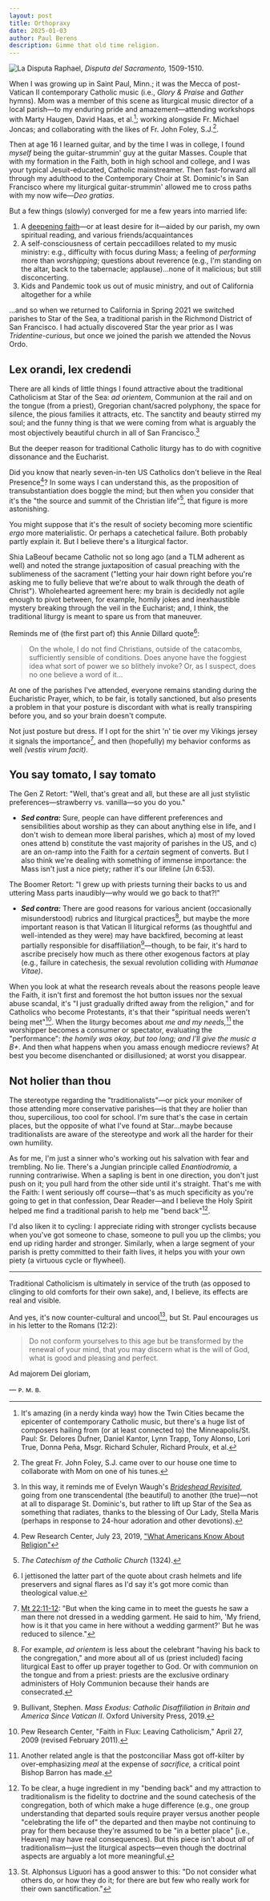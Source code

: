 ```yaml
---
layout: post
title: Orthopraxy
date: 2025-01-03
author:	Paul Berens
description: Gimme that old time religion.
---
```

![La Disputa](/assets/og/post_Disputa_del_Sacramento.jpg)
<span class="muted small">Raphael, <i>Disputa del Sacramento,</i> 1509-1510.</span>

When I was growing up in Saint Paul, Minn.; it was the Mecca of post-Vatican II contemporary Catholic music (i.e., *Glory & Praise* and *Gather* hymns). Mom was a member of this scene as liturgical music director of a local parish—to my enduring pride and amazement—attending workshops with Marty Haugen, David Haas, et al.[^1]; working alongside Fr. Michael Joncas; and collaborating with the likes of Fr. John Foley, S.J.[^2].

[^1]: It's amazing (in a nerdy kinda way) how the Twin Cities became the epicenter of contemporary Catholic music, but there's a huge list of composers hailing from (or at least connected to) the Minneapolis/St. Paul: Sr. Delores Dufner, Daniel Kantor, Lynn Trapp, Tony Alonso, Lori True, Donna Peña, Msgr. Richard Schuler, Richard Proulx, et al.

[^2]: The great Fr. John Foley, S.J. came over to our house one time to collaborate with Mom on one of his tunes.

Then at age 16 I learned guitar, and by the time I was in college, I found *myself* being the guitar-strummin' guy at the guitar Masses. Couple that with my formation in the Faith, both in high school and college, and I was your typical Jesuit-educated, Catholic mainstreamer. Then fast-forward all through my adulthood to the Contemporary Choir at St. Dominic's in San Francisco where my liturgical guitar-strummin' allowed me to cross paths with my now wife—*Deo gratias*.

But a few things (slowly) converged for me a few years into married life:
1. A [deepening faith](/catholic.html)—or at least desire for it—aided by our parish, my own spiritual reading, and various friends/acquaintances
2. A self-consciousness of certain peccadilloes related to my music ministry: e.g., difficulty with focus during Mass; a feeling of *performing* more than *worshipping*; questions about reverence (e.g., I'm standing on the altar, back to the tabernacle; applause)...none of it malicious; but still disconcerting.
3. Kids and Pandemic took us out of music ministry, and out of California altogether for a while

...and so when we returned to California in Spring 2021 we switched parishes to Star of the Sea, a traditional parish in the Richmond District of San Francisco. I had actually discovered Star the year prior as I was *Tridentine-curious*, but once we joined the parish we attended the Novus Ordo.

## Lex orandi, lex credendi

There are all kinds of little things I found attractive about the traditional Catholicism at Star of the Sea: *ad orientem*, Communion at the rail and on the tongue (from a priest), Gregorian chant/sacred polyphony, the space for silence, the pious families it attracts, etc. The sanctity and beauty stirred my soul; and the funny thing is that we were coming from what is arguably the most objectively beautiful church in all of San Francisco.[^3]

[^3]: In this way, it reminds me of Evelyn Waugh's [*Brideshead Revisited*](/books/brideshead/), going from one transcendental (the beautiful) to another (the true)—not at all to disparage St. Dominic's, but rather to lift up Star of the Sea as something that radiates, thanks to the blessing of Our Lady, Stella Maris (perhaps in response to 24-hour adoration and other devotions).

But the deeper reason for traditional Catholic liturgy has to do with cognitive dissonance and the Eucharist.

Did you know that nearly seven-in-ten US Catholics don't believe in the Real Presence[^4]? In some ways I can understand this, as the proposition of transubstantiation does boggle the mind; but then when you consider that it's the "the source and summit of the Christian life"[^5], that figure is more astonishing.

[^4]: Pew Research Center, July 23, 2019, ["What Americans Know About Religion"](https://www.pewresearch.org/wp-content/uploads/sites/20/2019/07/Religious-Knowledge-full-draft-FOR-WEB-2.pdf)

[^5]: *The Catechism of the Catholic Church* (1324).

You might suppose that it's the result of society becoming more scientific *ergo* more materialistic. Or perhaps a catechetical failure. Both probably partly explain it. But I believe there's a liturgical factor.

Shia LaBeouf became Catholic not so long ago (and a TLM adherent as well) and noted the strange juxtaposition of casual preaching with the sublimeness of the sacrament ("letting your hair down right before you're asking me to fully believe that we're about to walk through the death of Christ"). Wholehearted agreement here: my brain is decidedly not agile enough to pivot between, for example, homily jokes and inexhaustible mystery breaking through the veil in the Eucharist; and, I think, the traditional liturgy is meant to spare us from that maneuver.

Reminds me of (the first part of) this Annie Dillard quote[^6]:

[^6]: I jettisoned the latter part of the quote about crash helmets and life preservers and signal flares as I'd say it's got more comic than theological value.

> On the whole, I do not find Christians, outside of the catacombs, sufficiently sensible of conditions. Does anyone have the foggiest idea what sort of power we so blithely invoke? Or, as I suspect, does no one believe a word of it...

At one of the parishes I've attended, everyone remains standing during the Eucharistic Prayer, which, to be fair, is totally sanctioned, but also presents a problem in that your posture is discordant with what is really transpiring before you, and so your brain doesn't compute.

Not just posture but dress. If I opt for the shirt 'n' tie over my Vikings jersey it signals the importance[^7], and then (hopefully) my behavior conforms as well *(vestis virum facit)*.

[^7]: <a href="https://bible.usccb.org/bible/matthew/22?11" target="_blank">Mt 22:11-12</a>: "But when the king came in to meet the guests he saw a man there not dressed in a wedding garment. He said to him, 'My friend, how is it that you came in here without a wedding garment?' But he was reduced to silence."

## You say tomato, I say tomato

<span class="header-text">The Gen Z Retort:</span> "Well, that's great and all, but these are all just stylistic preferences—strawberry vs. vanilla—so you do you."
- ***Sed contra:*** Sure, people can have different preferences and sensibilities about worship as they can about anything else in life, and I don't wish to demean more liberal parishes, which a) most of my loved ones attend b) constitute the vast majority of parishes in the US, and c) are an on-ramp into the Faith for a *certain* segment of converts. But I also think we're dealing with something of immense importance: the Mass isn't just a nice piety; rather it's our lifeline (Jn 6:53).

<span class="header-text">The Boomer Retort:</span> "I grew up with priests turning their backs to us and uttering Mass parts inaudibly—why would we go back to that?!"
- ***Sed contra:*** There are good reasons for various ancient (occasionally misunderstood) rubrics and liturgical practices[^8], but maybe the more important reason is that Vatican II liturgical reforms (as thoughtful and well-intended as they were) may have backfired, becoming at least partially responsible for disaffiliation[^9]—though, to be fair, it's hard to ascribe precisely how much as there other exogenous factors at play (e.g., failure in catechesis, the sexual revolution colliding with *Humanae Vitae)*.

[^8]: For example, *ad orientem* is less about the celebrant "having his back to the congregation," and more about all of us (priest included) facing liturgical East to offer up prayer together to God. Or with communion on the tongue and from a priest: priests are the exclusive ordinary administers of Holy Communion because their hands are consecrated.

[^9]: Bullivant, Stephen. *Mass Exodus: Catholic Disaffiliation in Britain and America Since Vatican II*. Oxford University Press, 2019.

When you look at what the research reveals about the reasons people leave the Faith, it isn't first and foremost the hot button issues nor the sexual abuse scandal, it's "I just gradually drifted away from the religion," and for Catholics who become Protestants, it's that their "spiritual needs weren't being met"[^10]. When the liturgy becomes about *me and my needs,*[^11] the worshipper becomes a consumer or spectator, evaluating the "performance": *the homily was okay, but too long; and I'll give the music a B+*. And then what happens when you amass enough mediocre reviews? At best you become disenchanted or disillusioned; at worst you disappear.

[^10]: Pew Research Center, "Faith in Flux: Leaving Catholicism," April 27, 2009 (revised February 2011).

[^11]: Another related angle is that the postconciliar Mass got off-kilter by over-emphasizing *meal* at the expense of *sacrifice,* a critical point Bishop Barron has made.

## Not holier than thou
The stereotype regarding the "traditionalists"—or pick your moniker of those attending more conservative parishes—is that they are holier than thou, supercilious, too cool for school. I'm sure that's the case in certain places, but the opposite of what I've found at Star...maybe because traditionalists are aware of the stereotype and work all the harder for their own humility.

As for me, I'm just a sinner who's working out his salvation with fear and trembling. No lie. There's a Jungian principle called *Enantiodromia,* a running contrariwise. When a sapling is bent in one direction, you don't just push on it; you pull hard from the other side until it's straight. That's me with the Faith: I went seriously off course—that's as much specificity as you're going to get in that confession, Dear Reader—and I believe the Holy Spirit helped me find a traditional parish to help me "bend back"[^12].

[^12]: To be clear, a huge ingredient in my "bending back" and my attraction to traditionalism is the fidelity to doctrine and the sound catechesis of the congregation, both of which make a huge difference (e.g., one group understanding that departed souls require prayer versus another people "celebrating the life of" the departed and then maybe not continuing to pray for them because they're assumed to be "in a better place" [i.e., Heaven] may have real consequences). But this piece isn't about *all* of traditionalism—just the liturgical aspects—even though the doctrinal aspects are arguably a lot more meaningful.

I'd also liken it to cycling: I appreciate riding with stronger cyclists because when you've got someone to chase, someone to pull you up the climbs; you end up riding harder and stronger. Similarly, when a large segment of your parish is pretty committed to their faith lives, it helps you with your own piety (a virtuous cycle or flywheel).

* * *

Traditional Catholicism is ultimately in service of the truth (as opposed to clinging to old comforts for their own sake), and, I believe, its effects are real and visible.

And yes, it's now counter-cultural and uncool[^13], but St. Paul encourages us in his letter to the Romans (12:2):

[^13]: St. Alphonsus Liguori has a good answer to this: "Do not consider what others do, or how they do it; for there are but few who really work for their own sanctification."

> Do not conform yourselves to this age but be transformed by the renewal of your mind, that you may discern what is the will of God, what is good and pleasing and perfect.

Ad majorem Dei gloriam,

— ᴘ. ᴍ. ʙ.